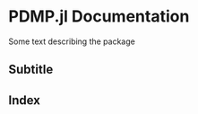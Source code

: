 # PDMP.jl Documentation

Some text describing the package

## Subtitle

<!-- ```@docs
nextboundary_bps
``` -->

## Index

```@index
```
